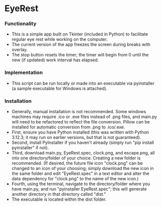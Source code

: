# EyeRest
### Functionality
- This is a simple app built on Tkinter (included in Python) to facilitate regular eye rest while working on the computer.
- The current version of the app freezes the screen during breaks with overlay.
- The stop button resets the timer; the timer will begin from 0 until the new (if updated) work interval has elapsed.
### Implementation
- This script can be run locally or made into an executable via pyinstaller (a sample executable for Windows is attached).
### Installation
- Generally, manual installation is not recommended. Some windows machines may require .ico or .exe files instead of .png files, and main.py will need to be refactored to reflect the file conversion. Pillow can be installed for automatic conversion from .png to .ico/.exe.
- First, ensure you have Python installed (this was written with Python 3.12.3; it may run on earlier versions, but that is not guaranteed).
- Second, install PyInstaller if you haven't already (simply run "pip install pyinstaller" if not).
- Third, download main.py, EyeRest.spec, clock.png, and escape.png, all into one directory/folder of your choice. Creating a new folder is recommended. (If desired, the future file icon "clock.png" can be changed to an icon of your choosing; simply download the new icon in the same folder and edit "EyeRest.spec" in a text editor and alter the data dependency for "clock.png" to the name of the new icon.)
- Fourth, using the terminal, navigate to the directory/folder where you have main.py, and run "pyinstaller EyeRest.spec"; this will generate another directory in that directory called "dist."
- The executable is located within the dist folder.

